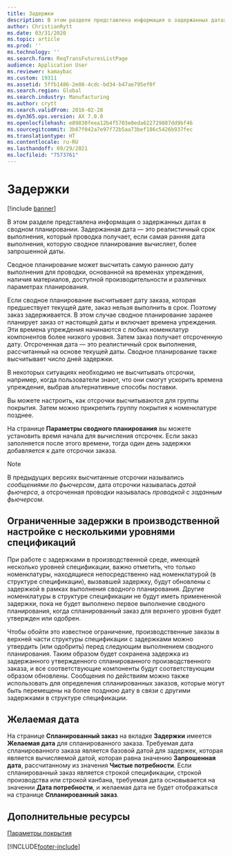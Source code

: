 ```yaml
---
title: Задержки
description: В этом разделе представлена информация о задержанных датах в сводном планировании. Задержанная дата — это реалистичный срок выполнения, который проводка получает, если самая ранняя дата выполнения, которую сводное планирование вычисляет, более запрошенной даты.
author: ChristianRytt
ms.date: 03/31/2020
ms.topic: article
ms.prod: ''
ms.technology: ''
ms.search.form: ReqTransFuturesListPage
audience: Application User
ms.reviewer: kamaybac
ms.custom: 19311
ms.assetid: 5ffb1486-2e08-4cdc-bd34-b47ae795ef0f
ms.search.region: Global
ms.search.industry: Manufacturing
ms.author: crytt
ms.search.validFrom: 2016-02-28
ms.dyn365.ops.version: AX 7.0.0
ms.openlocfilehash: e89830feea12b4f5703e0eda622729887dd9bf46
ms.sourcegitcommit: 3b87f042a7e97f72b5aa73bef186c5426b937fec
ms.translationtype: HT
ms.contentlocale: ru-RU
ms.lasthandoff: 09/29/2021
ms.locfileid: "7573761"
---
```

# <a name="delays"></a>Задержки

[!include [banner](../includes/banner.md)]

В этом разделе представлена информация о задержанных датах в сводном планировании. Задержанная дата — это реалистичный срок выполнения, который проводка получает, если самая ранняя дата выполнения, которую сводное планирование вычисляет, более запрошенной даты.

Сводное планирование может высчитать самую раннюю дату выполнения для проводки, основанной на временах упреждения, наличия материалов, доступной производительности и различных параметрах планирования. 

Если сводное планирование высчитывает дату заказа, которая предшествует текущей дате, заказ нельзя выполнить в срок. Поэтому заказ задерживается. В этом случае сводное планирование заранее планирует заказ от настоящей даты и включает времена упреждения. Эти времена упреждения начинаются с любых номенклатур компонентов более низкого уровня. Затем заказ получает отсроченную дату. Отсроченная дата — это реалистичный срок выполнения, рассчитанный на основе текущей даты. Сводное планирование также высчитывает число дней задержки. 

В некоторых ситуациях необходимо не высчитывать отсрочки, например, когда пользователи знают, что они смогут ускорить времена упреждения, выбрав альтернативные способы поставки. 

Вы можете настроить, как отсрочки высчитываются для группы покрытия. Затем можно прикрепить группу покрытия к номенклатуре позднее. 

На странице **Параметры сводного планирования** вы можете установить время начала для вычисления отсрочек. Если заказ заполняется после этого времени, тогда один день задержки добавляется к дате отсрочки заказа. 

> [!NOTE]
> В предыдущих версиях высчитанные отсрочки назывались *сообщениями по фьючерсам*, дата отсрочки называлась *датой фьючерса*, а отсроченная проводки называлась *проводкой с заданным фьючерсом*.

## <a name="limited-delays-in-production-setup-with-multiple-bom-levels"></a>Ограниченные задержки в производственной настройке с несколькими уровнями спецификаций
При работе с задержками в производственной среде, имеющей несколько уровней спецификации, важно отметить, что только номенклатуры, находящиеся непосредственно над номенклатурой (в структуре спецификации), вызвавшей задержку, будут обновлены с задержкой в рамках выполнения сводного планирования. Другие номенклатуры в структуре спецификации не будут иметь примененной задержки, пока не будет выполнено первое выполнение сводного планирования, когда спланированный заказ для верхнего уровня будет утвержден или одобрен. 

Чтобы обойти это известное ограничение, производственные заказы в верхней части структуры спецификации с задержками можно утвердить (или одобрить) перед следующим выполнением сводного планирования. Таким образом будет сохранена задержка из задержанного утвержденного спланированного производственного заказа, и все соответствующие компоненты будут соответствующим образом обновлены.
Сообщения по действиям можно также использовать для определения спланированных заказов, которые могут быть перемещены на более позднюю дату в связи с другими задержками в структуре спецификации.

## <a name="desired-date"></a>Желаемая дата

На странице **Спланированный заказ** на вкладке **Задержки** имеется **Желаемая дата** для спланированного заказа. Требуемая дата спланированного заказа является базовой датой для задержек, которая является вычисляемой датой, которая равна значению **Запрошенная дата**, рассчитанному из значения **Чистые потребности**. Если спланированный заказ является строкой спецификации, строкой производства или строкой канбана, требуемая дата основывается на значении **Дата потребности**, и желаемая дата не будет отображаться на странице **Спланированный заказ**.

## <a name="additional-resources"></a>Дополнительные ресурсы

[Параметры покрытия](coverage-settings.md)


[!INCLUDE[footer-include](../../includes/footer-banner.md)]